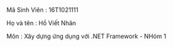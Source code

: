 Mã Sinh Viên : 16T1021111

Họ và tên : Hồ Viết Nhân

Môn : Xây dựng ứng dụng với .NET Framework - NHóm 1

